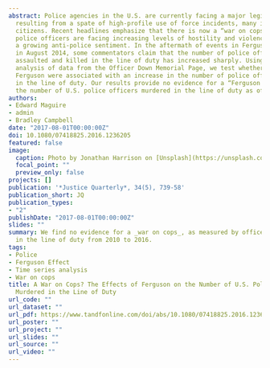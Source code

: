 ```yaml
---
abstract: Police agencies in the U.S. are currently facing a major legitimacy crisis
  resulting from a spate of high-profile use of force incidents, many involving minority
  citizens. Recent headlines emphasize that there is now a “war on cops” and that
  police officers are facing increasing levels of hostility and violence fueled by
  a growing anti-police sentiment. In the aftermath of events in Ferguson, Missouri
  in August 2014, some commentators claim that the number of police officers feloniously
  assaulted and killed in the line of duty has increased sharply. Using time series
  analysis of data from the Officer Down Memorial Page, we test whether events in
  Ferguson were associated with an increase in the number of police officers murdered
  in the line of duty. Our results provide no evidence for a “Ferguson Effect” on
  the number of U.S. police officers murdered in the line of duty as of March 2016.
authors:
- Edward Maguire
- admin
- Bradley Campbell
date: "2017-08-01T00:00:00Z"
doi: 10.1080/07418825.2016.1236205
featured: false
image:
  caption: Photo by Jonathan Harrison on [Unsplash](https://unsplash.com/photos/G4UAlDJeJFk)
  focal_point: ""
  preview_only: false
projects: []
publication: '*Justice Quarterly*, 34(5), 739-58'
publication_short: JQ
publication_types:
- "2"
publishDate: "2017-08-01T00:00:00Z"
slides: ""
summary: We find no evidence for a _war on cops_, as measured by officers murdered
  in the line of duty from 2010 to 2016.
tags:
- Police
- Ferguson Effect
- Time series analysis
- War on cops
title: A War on Cops? The Effects of Ferguson on the Number of U.S. Police Officers
  Murdered in the Line of Duty
url_code: ""
url_dataset: ""
url_pdf: https://www.tandfonline.com/doi/abs/10.1080/07418825.2016.1236205?journalCode=rjqy20
url_poster: ""
url_project: ""
url_slides: ""
url_source: ""
url_video: ""
---
```


